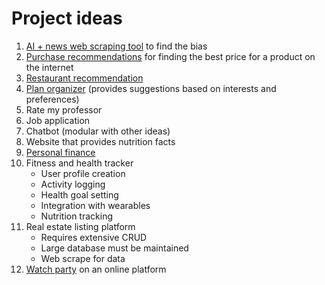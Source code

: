 # Project ideas

1. [AI + news web scraping tool](./news_bias_tool.md) to find the bias
1. [Purchase recommendations](./purchase_recommendations.md) for finding the best price for a product on the internet
1. [Restaurant recommendation](./restaurant_recs.md)
1. [Plan organizer](./plan_generator.md) (provides suggestions based on interests and preferences)
1. Rate my professor
1. Job application
1. Chatbot (modular with other ideas)
1. Website that provides nutrition facts
1. [Personal finance](./personal_finance.md)
1. Fitness and health tracker
    - User profile creation
    - Activity logging
    - Health goal setting
    - Integration with wearables
    - Nutrition tracking
1. Real estate listing platform
    - Requires extensive CRUD
    - Large database must be maintained
    - Web scrape for data
1. [Watch party](./watch_party.md) on an online platform